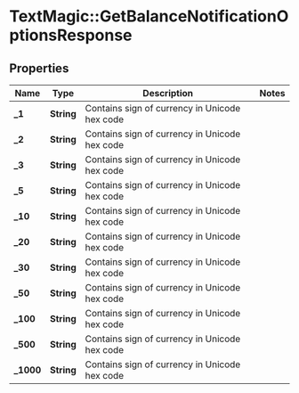 # TextMagic::GetBalanceNotificationOptionsResponse

## Properties
Name | Type | Description | Notes
------------ | ------------- | ------------- | -------------
**_1** | **String** | Contains sign of currency in Unicode hex code | 
**_2** | **String** | Contains sign of currency in Unicode hex code | 
**_3** | **String** | Contains sign of currency in Unicode hex code | 
**_5** | **String** | Contains sign of currency in Unicode hex code | 
**_10** | **String** | Contains sign of currency in Unicode hex code | 
**_20** | **String** | Contains sign of currency in Unicode hex code | 
**_30** | **String** | Contains sign of currency in Unicode hex code | 
**_50** | **String** | Contains sign of currency in Unicode hex code | 
**_100** | **String** | Contains sign of currency in Unicode hex code | 
**_500** | **String** | Contains sign of currency in Unicode hex code | 
**_1000** | **String** | Contains sign of currency in Unicode hex code | 


